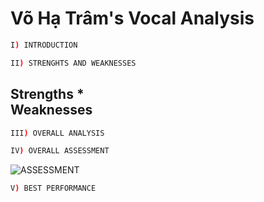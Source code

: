 # Võ Hạ Trâm's Vocal Analysis


```sh
I) INTRODUCTION
```

```sh
II) STRENGHTS AND WEAKNESSES
```
__Strengths__
*
<br>
__Weaknesses__
-

```sh
III) OVERALL ANALYSIS
```

```sh
IV) OVERALL ASSESSMENT
```
![ASSESSMENT](https://1.bp.blogspot.com/-0xX2IkuWFiM/Whgr8aGXwwI/AAAAAAAADO8/HhVf0RQR5iMoPXi5rWMZGrmr5EOccUiLgCLcBGAs/s1600/Vo%2BHa%2BTram.png "Rank B-")
```sh
V) BEST PERFORMANCE
```